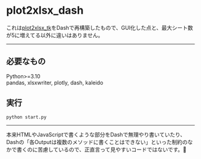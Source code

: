 # plot2xlsx_dash

これは[plot2xlsx_tk](https://github.com/zbwtk/plot2xlsx_tk)をDashで再構築したもので、GUI化した点と、最大シート数が5に増えてる以外に違いはありません。
***

## 必要なもの
Python>=3.10  
pandas, xlsxwriter, plotly, dash, kaleido

## 実行
```
python start.py
```

***

本来HTMLやJavaScriptで書くような部分をDashで無理やり書いていたり、Dashの「各Outputは複数のメソッドに書くことはできない」といった制約のなかで書くのに苦慮しているので、正直言って見やすいコードではないです。🥺
